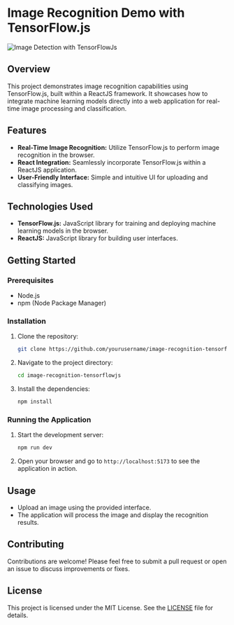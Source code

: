 # Image Recognition Demo with TensorFlow.js

![Image Detection with TensorFlowJs]([https://github.com/HubertTGit/image-recognition-tensorflowjs/assets/98665493/ab6b07cd-c35b-467e-8cc9-87da02e3c945])

## Overview

This project demonstrates image recognition capabilities using TensorFlow.js, built within a ReactJS framework. It showcases how to integrate machine learning models directly into a web application for real-time image processing and classification.

## Features

- **Real-Time Image Recognition:** Utilize TensorFlow.js to perform image recognition in the browser.
- **React Integration:** Seamlessly incorporate TensorFlow.js within a ReactJS application.
- **User-Friendly Interface:** Simple and intuitive UI for uploading and classifying images.

## Technologies Used

- **TensorFlow.js:** JavaScript library for training and deploying machine learning models in the browser.
- **ReactJS:** JavaScript library for building user interfaces.

## Getting Started

### Prerequisites

- Node.js
- npm (Node Package Manager)

### Installation

1. Clone the repository:
   ```bash
   git clone https://github.com/yourusername/image-recognition-tensorflowjs.git
   ```
2. Navigate to the project directory:
   ```bash
   cd image-recognition-tensorflowjs
   ```
3. Install the dependencies:
   ```bash
   npm install
   ```

### Running the Application

1. Start the development server:
   ```bash
   npm run dev
   ```
2. Open your browser and go to `http://localhost:5173` to see the application in action.

## Usage

- Upload an image using the provided interface.
- The application will process the image and display the recognition results.

## Contributing

Contributions are welcome! Please feel free to submit a pull request or open an issue to discuss improvements or fixes.

## License

This project is licensed under the MIT License. See the [LICENSE](LICENSE) file for details.